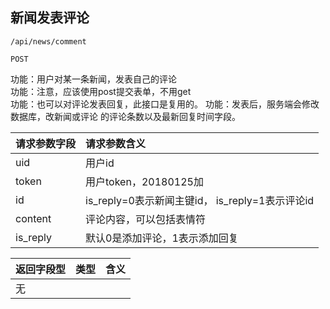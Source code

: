 ## 新闻发表评论

~~~
/api/news/comment
~~~
~~~
POST
~~~


功能：用户对某一条新闻，发表自己的评论  
功能：注意，应该使用post提交表单，不用get  
功能：也可以对评论发表回复，此接口是复用的。
功能：发表后，服务端会修改数据库，改新闻或评论 的评论条数以及最新回复时间字段。

| 请求参数字段        | 请求参数含义  |
| -------- |:------|
|uid  |  用户id|
|token  |  用户token，20180125加|
|id  | is_reply=0表示新闻主键id， is_reply=1表示评论id  |
|content  | 评论内容，可以包括表情符 |
|is_reply  | 默认0是添加评论，1表示添加回复 |

|返回字段型 |类型 | 含义 |
| -------- |:------|:------|
|   无   |  |   |





 




